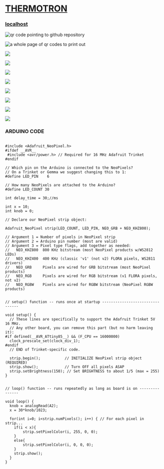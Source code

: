 # [THERMOTRON](https://github.com/lafelabs/thermotron/)

### [localhost](http://localhost/)

![qr code pointing to github repository](https://raw.githubusercontent.com/LafeLabs/thermotron/main/trashmagic/qrcode.png)

![a whole page of qr codes to print out](https://raw.githubusercontent.com/LafeLabs/thermotron/main/trashmagic/qrcode-screen.png)

![](https://raw.githubusercontent.com/LafeLabs/thermotron/main/trashmagic/WHOLE-GEOMETRON.svg)

![](https://raw.githubusercontent.com/LafeLabs/thermotron/main/trashmagic/geometron-assembly.svg)

![](https://raw.githubusercontent.com/LafeLabs/thermotron/main/trashmagic/base.svg)

![](https://raw.githubusercontent.com/LafeLabs/thermotron/main/trashmagic/base-geometron-cardboard.png)

![](https://raw.githubusercontent.com/LafeLabs/thermotron/main/trashmagic/dividor-photograph.png)

![](https://raw.githubusercontent.com/LafeLabs/thermotron/main/trashmagic/base-photo.png)

![](https://raw.githubusercontent.com/LafeLabs/thermotron/main/trashmagic/shield-photo.png)

![](https://raw.githubusercontent.com/LafeLabs/thermotron/main/trashmagic/photo-whole-thermometer.png)


### ARDUINO CODE

```

#include <Adafruit_NeoPixel.h>
#ifdef __AVR__
 #include <avr/power.h> // Required for 16 MHz Adafruit Trinket
#endif

// Which pin on the Arduino is connected to the NeoPixels?
// On a Trinket or Gemma we suggest changing this to 1:
#define LED_PIN    6

// How many NeoPixels are attached to the Arduino?
#define LED_COUNT 30

int delay_time = 30;//ms

int x = 10;
int knob = 0;
 
// Declare our NeoPixel strip object:

Adafruit_NeoPixel strip(LED_COUNT, LED_PIN, NEO_GRB + NEO_KHZ800);

// Argument 1 = Number of pixels in NeoPixel strip
// Argument 2 = Arduino pin number (most are valid)
// Argument 3 = Pixel type flags, add together as needed:
//   NEO_KHZ800  800 KHz bitstream (most NeoPixel products w/WS2812 LEDs)
//   NEO_KHZ400  400 KHz (classic 'v1' (not v2) FLORA pixels, WS2811 drivers)
//   NEO_GRB     Pixels are wired for GRB bitstream (most NeoPixel products)
//   NEO_RGB     Pixels are wired for RGB bitstream (v1 FLORA pixels, not v2)
//   NEO_RGBW    Pixels are wired for RGBW bitstream (NeoPixel RGBW products)


// setup() function -- runs once at startup --------------------------------

void setup() {
  // These lines are specifically to support the Adafruit Trinket 5V 16 MHz.
  // Any other board, you can remove this part (but no harm leaving it):
#if defined(__AVR_ATtiny85__) && (F_CPU == 16000000)
  clock_prescale_set(clock_div_1);
#endif
  // END of Trinket-specific code.

  strip.begin();           // INITIALIZE NeoPixel strip object (REQUIRED)
  strip.show();            // Turn OFF all pixels ASAP
  strip.setBrightness(150); // Set BRIGHTNESS to about 1/5 (max = 255)
}


// loop() function -- runs repeatedly as long as board is on ---------------

void loop() {
  knob = analogRead(A2);
  x = 30*knob/1023;
  
  for(int i=0; i<strip.numPixels(); i++) { // For each pixel in strip...
    if(i < x){
        strip.setPixelColor(i, 255, 0, 0);         
    }
    else{
        strip.setPixelColor(i, 0, 0, 0);               
    }
    strip.show();                           
  }      
}
```